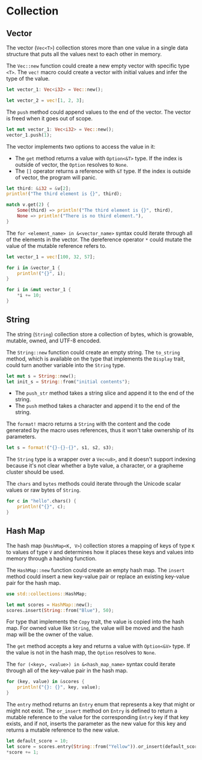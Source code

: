 # Collection

## Vector

The vector (`Vec<T>`) collection stores more than one value in a single data structure that puts all the values next to each other in memory.

The `Vec::new` function could create a new empty vector with specific type `<T>`. The `vec!` macro could create a vector with initial values and infer the type of the value.

```rs
let vector_1: Vec<i32> = Vec::new();

let vector_2 = vec![1, 2, 3];
```

The `push` method could append values to the end of the vector. The vector is freed when it goes out of scope.

```rs
let mut vector_1: Vec<i32> = Vec::new();
vector_1.push(1);
```

The vector implements two options to access the value in it:

- The `get` method returns a value with `Option<&T>` type. If the index is outside of vector, the `Option` resolves to `None`.
- The `[]` operator returns a reference with `&T` type. If the index is outside of vector, the program will panic.

```rs
let third: &i32 = &v[2];
println!("The third element is {}", third);

match v.get(2) {
    Some(third) => println!("The third element is {}", third),
    None => println!("There is no third element."),
}
```

The `for <element_name> in &<vector_name>` syntax could iterate through all of the elements in the vector. The dereference operator `*` could mutate the value of the mutable reference refers to.

```rs
let vector_1 = vec![100, 32, 57];

for i in &vector_1 {
    println!("{}", i);
}

for i in &mut vector_1 {
    *i += 10;
}
```

## String

The string (`String`) collection store a collection of bytes, which is growable, mutable, owned, and UTF-8 encoded.

The `String::new` function could create an empty string. The `to_string` method, which is available on the type that implements the `Display` trait, could turn another variable into the `String` type.

```rs
let mut s = String::new();
let init_s = String::from("initial contents");
```

- The `push_str` method takes a string slice and append it to the end of the string.
- The `push` method takes a character and append it to the end of the string.

The `format!` macro returns a `String` with the content and the code generated by the macro uses references, thus it won't take ownership of its parameters.

```rs
let s = format!("{}-{}-{}", s1, s2, s3);
```

The `String` type is a wrapper over a `Vec<u8>`, and it doesn't support indexing because it's not clear whether a byte value, a character, or a grapheme cluster should be used.

The `chars` and `bytes` methods could iterate through the Unicode scalar values or raw bytes of `String`.

```rs
for c in "hello".chars() {
    println!("{}", c);
}
```

## Hash Map

The hash map (`HashMap<K, V>`) collection stores a mapping of keys of type `K` to values of type `V` and determines how it places these keys and values into memory through a hashing function.

The `HashMap::new` function could create an empty hash map. The `insert` method could insert a new key-value pair or replace an existing key-value pair for the hash map.

```rs
use std::collections::HashMap;

let mut scores = HashMap::new();
scores.insert(String::from("Blue"), 50);
```

For type that implements the `Copy` trait, the value is copied into the hash map. For owned value like `String`, the value will be moved and the hash map will be the owner of the value.

The `get` method accepts a key and returns a value with `Option<&V>` type. If the value is not in the hash map, the `Option` resolves to `None`.

The `for (<key>, <value>) in &<hash_map_name>` syntax could iterate through all of the key-value pair in the hash map.

```rs
for (key, value) in &scores {
    println!("{}: {}", key, value);
}
```

The `entry` method returns an `Entry` enum that represents a key that might or might not exist. The `or_insert` method on `Entry` is defined to return a mutable reference to the value for the corresponding `Entry` key if that key exists, and if not, inserts the parameter as the new value for this key and returns a mutable reference to the new value.

```rs
let default_score = 10;
let score = scores.entry(String::from("Yellow")).or_insert(default_score);
*score += 1;
```
